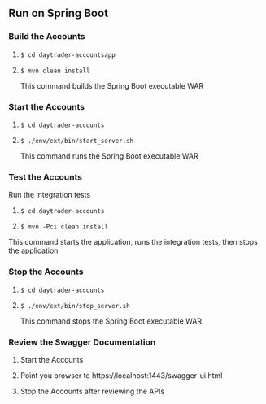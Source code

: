 
## Run on Spring Boot


### Build the Accounts

1.  `$ cd daytrader-accountsapp`

2.  `$ mvn clean install`

    This command builds the Spring Boot executable WAR

### Start the Accounts

1.  `$ cd daytrader-accounts`

2.  `$ ./env/ext/bin/start_server.sh`

    This command runs the Spring Boot executable WAR
    
### Test the Accounts

Run the integration tests
                                 
1.  `$ cd daytrader-accounts`
    
2.  `$ mvn -Pci clean install`

This command starts the application, runs the integration tests, then stops the application
    
### Stop the Accounts

1.  `$ cd daytrader-accounts`

2.  `$ ./env/ext/bin/stop_server.sh`

    This command stops the Spring Boot executable WAR
    
### Review the Swagger Documentation

1.  Start the Accounts

2.  Point you browser to https://localhost:1443/swagger-ui.html

3.  Stop the Accounts after reviewing the APIs

